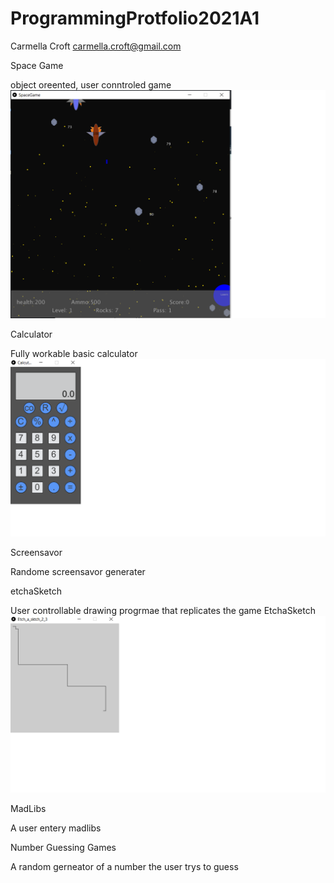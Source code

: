 # ProgrammingProtfolio2021A1
Carmella Croft
carmella.croft@gmail.com

Space Game

object oreented, user conntroled game
![SpaceGame](https://github.com/CarmellaCroft/ProgrammingProtfolio2021A1/blob/gh-pages/Images/SpaceGameSS2.png?raw=true)





Calculator

Fully workable basic calculator
![Calculator](https://github.com/CarmellaCroft/ProgrammingProtfolio2021A1/blob/gh-pages/Images/CaculatorSS1p.png?raw=true)



Screensavor

Randome screensavor generater 





etchaSketch

User controllable drawing progrmae that replicates the game EtchaSketch
![Etchasketch](https://github.com/CarmellaCroft/ProgrammingProtfolio2021A1/blob/gh-pages/Images/EtchasktchSS1p.png?raw=true)





MadLibs

A user entery madlibs





Number Guessing Games

A random gerneator of a number the user trys to guess


